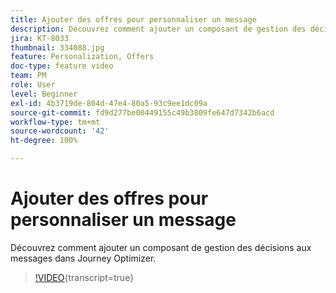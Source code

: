 ```yaml
---
title: Ajouter des offres pour personnaliser un message
description: Découvrez comment ajouter un composant de gestion des décisions aux messages dans Journey Optimizer.
jira: KT-8033
thumbnail: 334088.jpg
feature: Personalization, Offers
doc-type: feature video
team: PM
role: User
level: Beginner
exl-id: 4b3719de-804d-47e4-80a5-93c9ee1dc09a
source-git-commit: fd9d277be00449155c49b3809fe647d7342b6acd
workflow-type: tm+mt
source-wordcount: '42'
ht-degree: 100%

---
```


# Ajouter des offres pour personnaliser un message

Découvrez comment ajouter un composant de gestion des décisions aux messages dans Journey Optimizer.

>[!VIDEO](https://video.tv.adobe.com/v/334088?quality=12&learn=on){transcript=true}
